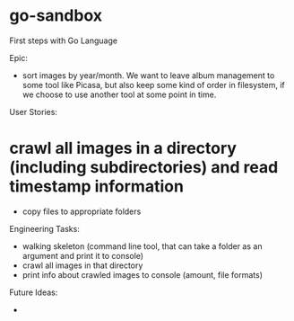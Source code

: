 # go-sandbox
First steps with Go Language

Epic:

- sort images by year/month. We want to leave album management to some tool like Picasa, 
but also keep some kind of order in filesystem, if we choose to use another tool at some point in time. 


User Stories:

# crawl all images in a directory (including subdirectories) and read timestamp information
- copy files to appropriate folders


Engineering Tasks:

- walking skeleton (command line tool, that can take a folder as an argument and print it to console)
- crawl all images in that directory
- print info about crawled images to console (amount, file formats)

Future Ideas:

- 